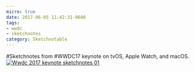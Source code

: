 ```yaml
---
micro: true
date: 2017-06-05 11:42:31-0600
tags:
- wwdc
- sketchnotes
category: Sketchnotable
---
```


#Sketchnotes from #WWDC17 keynote on tvOS, Apple Watch, and macOS. [![Wwdc 2017 keynote sketchnotes 01](https://media.bennorris.org/images/sketchnotable/uploads/2018/e58097dc80.jpg)](https://media.bennorris.org/images/sketchnotable/uploads/2018/e58097dc80.jpg)